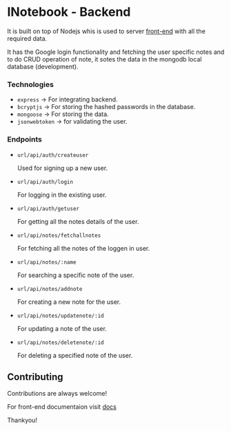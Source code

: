 
# INotebook - Backend

It is built on top of Nodejs whis is used to server [front-end](https://github.com/vikas-viki/iNotebook-client/blob/master/README.md) with all the required data.

It has the Google login functionality and fetching the user specific notes and to do CRUD operation of note, it sotes the data in the mongodb local database (development).

### Technologies
- `express` -> For integrating backend.
- `bcryptjs` -> For storing the hashed passwords in the database.
- `mongoose` -> For storing the data.
- `jsonwebtoken` -> for validating the user.

### Endpoints

- `url/api/auth/createuser`
    
    Used for signing up a new user.
- `url/api/auth/login`

    For logging in the existing user.
- `url/api/auth/getuser`

    For getting all the notes details of the user.
- `url/api/notes/fetchallnotes`

    For fetching all the notes of the loggen in user.
- `url/api/notes/:name`

    For searching a specific note of the user.
- `url/api/notes/addnote`

    For creating a new note for the user.
- `url/api/notes/updatenote/:id`

    For updating a note of the user. 
- `url/api/notes/deletenote/:id`

    For deleting a specified note of the user.

## Contributing

Contributions are always welcome!

For front-end documentaion visit [docs](https://github.com/vikas-viki/iNotebook-frontend)

Thankyou!

